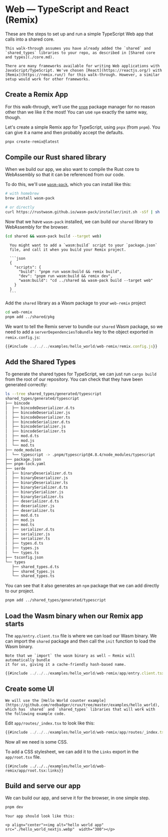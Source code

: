 # Web — TypeScript and React (Remix)

These are the steps to set up and run a simple TypeScript Web app that calls
into a shared core.

```admonish
This walk-through assumes you have already added the `shared` and `shared_types` libraries to your repo, as described in [Shared core and types](./core.md).
```

```admonish info
There are many frameworks available for writing Web applications with JavaScript/TypeScript. We've chosen [React](https://reactjs.org/) with [Remix](https://remix.run/) for this walk-through. However, a similar setup would work for other frameworks.
```

## Create a Remix App

For this walk-through, we'll use the [`pnpm`](https://pnpm.io/) package manager
for no reason other than we like it the most! You can use `npm` exactly the same
way, though.

Let's create a simple Remix app for TypeScript, using `pnpx` (from `pnpm`). You
can give it a name and then probably accept the defaults.

```sh
pnpx create-remix@latest
```

## Compile our Rust shared library

When we build our app, we also want to compile the Rust core to WebAssembly so
that it can be referenced from our code.

To do this, we'll use
[`wasm-pack`](https://rustwasm.github.io/wasm-pack/installer/), which you can
install like this:

```sh
# with homebrew
brew install wasm-pack

# or directly
curl https://rustwasm.github.io/wasm-pack/installer/init.sh -sSf | sh
```

Now that we have `wasm-pack` installed, we can build our `shared` library to
WebAssembly for the browser.

```sh
(cd shared && wasm-pack build --target web)
```

````admonish tip
  You might want to add a `wasm:build` script to your `package.json`
  file, and call it when you build your Remix project.

  ```json
  {
    "scripts": {
      "build": "pnpm run wasm:build && remix build",
      "dev": "pnpm run wasm:build && remix dev",
      "wasm:build": "cd ../shared && wasm-pack build --target web"
    }
  }
  ```
````

Add the `shared` library as a Wasm package to your `web-remix` project

```sh
cd web-remix
pnpm add ../shared/pkg
```

We want to tell the Remix server to bundle our `shared` Wasm package, so we need
to add a `serverDependenciesToBundle` key to the object exported in
`remix.config.js`:

```js
{{#include ../../../examples/hello_world/web-remix/remix.config.js}}
```

## Add the Shared Types

To generate the shared types for TypeScript, we can just run `cargo build` from
the root of our repository. You can check that they have been generated
correctly:

```sh
ls --tree shared_types/generated/typescript
shared_types/generated/typescript
├── bincode
│  ├── bincodeDeserializer.d.ts
│  ├── bincodeDeserializer.js
│  ├── bincodeDeserializer.ts
│  ├── bincodeSerializer.d.ts
│  ├── bincodeSerializer.js
│  ├── bincodeSerializer.ts
│  ├── mod.d.ts
│  ├── mod.js
│  └── mod.ts
├── node_modules
│  └── typescript -> .pnpm/typescript@4.8.4/node_modules/typescript
├── package.json
├── pnpm-lock.yaml
├── serde
│  ├── binaryDeserializer.d.ts
│  ├── binaryDeserializer.js
│  ├── binaryDeserializer.ts
│  ├── binarySerializer.d.ts
│  ├── binarySerializer.js
│  ├── binarySerializer.ts
│  ├── deserializer.d.ts
│  ├── deserializer.js
│  ├── deserializer.ts
│  ├── mod.d.ts
│  ├── mod.js
│  ├── mod.ts
│  ├── serializer.d.ts
│  ├── serializer.js
│  ├── serializer.ts
│  ├── types.d.ts
│  ├── types.js
│  └── types.ts
├── tsconfig.json
└── types
   ├── shared_types.d.ts
   ├── shared_types.js
   └── shared_types.ts
```

You can see that it also generates an `npm` package that we can add directly to
our project.

```sh
pnpm add ../shared_types/generated/typescript
```

## Load the Wasm binary when our Remix app starts

The `app/entry.client.tsx` file is where we can load our Wasm binary. We can
import the `shared` package and then call the `init` function to load the Wasm
binary.

```admonish
Note that we `import` the wasm binary as well — Remix will automatically bundle
it for us, giving it a cache-friendly hash-based name.
```

```ts
{{#include ../../../examples/hello_world/web-remix/app/entry.client.tsx}}
```

## Create some UI

```admonish example
We will use the [Hello World counter example](https://github.com/redbadger/crux/tree/master/examples/hello_world), which has `shared` and `shared_types` libraries that will work with the following example code.
```

Edit `app/routes/_index.tsx` to look like this:

```typescript
{{#include ../../../examples/hello_world/web-remix/app/routes/_index.tsx}}
```

Now all we need is some CSS.

To add a CSS stylesheet, we can add it to the `Links` export in the
`app/root.tsx` file.

```tsx
{{#include ../../../examples/hello_world/web-remix/app/root.tsx:links}}
```

## Build and serve our app

We can build our app, and serve it for the browser, in one simple step.

```sh
pnpm dev
```

```admonish success
Your app should look like this:

<p align="center"><img alt="hello world app" src="./hello_world_nextjs.webp"  width="300"></p>
```
